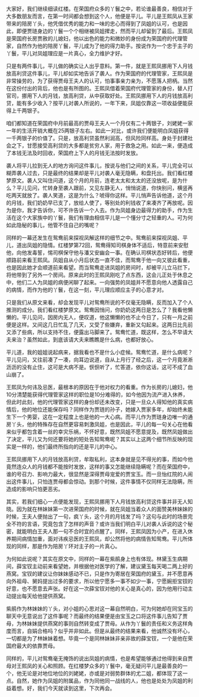 
大家好，我们继续细读红楼。在荣国府众多的丫鬟之中，若论谁最善良，相信对于大多数朋友而言，在第一时间都会想到这个人，他便是平儿。平儿是王熙凤从王家带来的陪房丫头，他凭借优秀的能力和一味的忠心而得到了凤姐的认可，也是因此，即便贾琏身边的丫鬟一个个相继被凤姐撵走，然而平儿却留到了最后。王熙凤是荣国府长房贾赦的儿媳妇，他以出色的能力和微妙的身份成为荣国府的代理管家，自然作为他的陪房丫鬟，平儿成为了他的得力助手。按说作为一个忠于主子的丫鬟，平儿对凤姐理应是一片真心，全力维护才好。

只是有两件事儿，平儿做的确实让人出乎意料。第一件，就是王熙凤挪用下人月钱放高利贷这件事儿，平儿却如实地告诉了袭人。作为荣国府的代理管家，王熙凤是非常操劳的，为了获得贾母王夫人的认可，怕事事亲力亲为，不愿落人把柄。当然在这份付出的背后，他也是有所图的。王熙凤借着荣国府代理管家的身份，替人打官司，挪用下人的月钱，放高利贷，从中获取好处。王熙凤挪用下人的月钱放高利贷，能有多少收入？按平儿对袭人所说的，一年下来，凤姐仅靠这一项收益便能获得上千两银子。

咱们都知道在荣国府中月前最高的贾母王夫人一个月仅有二十两银子，刘姥姥一家一年的生活开销大概在25两银子左右。如此一对比，或许我们便能明白凤姐获得一千两银子的价值了。只是，放高利贷虽然利润高，但风险同样高。身处于封建社会之下，甘愿接受高利贷的大多都是贫穷人家，用于救急之用。如此一来，便造成了本钱无法及时回收，荣国府上下人的月钱无法按时发放。

袭人将平儿拉到无人的地方询问这件事儿，按说与他们之间的关系，平儿完全可以糊弄袭人过去，只是最终的结果却是平儿对袭人毫无隐瞒，和盘托出。我们看红楼梦原文。袭人又叫住问道，这个月的月前，连老太太和太太的还没放呢，是为什么？平儿见问，忙转身至袭人跟前，又见左静无人，悄悄说道，你快别问，横竖再吃两天就放了。袭人笑道，这是为什么？唬得你这样。平儿悄声告诉他道，这个月的月钱，我们奶奶早已支了，放给人使了，等别处的利钱收了来凑齐了再放呢。因为是你，我才告诉你，可不许告诉一个人去。作为凤姐身边最得力的助手，作为生活在这个大家族中的丫鬟，我们有理由相信平儿是一个懂分寸之轻重的人。可为何如此隐秘的事儿，他管不住自己的嘴呢？

同样的一幕还发生在鸳鸯前来探视凤解这样的细节之中。鸳鸯前来探视凤姐、平儿，道出凤姐的隐情。红楼梦第72回，鸳鸯得知司棋身体不适后，特意前来安慰他，向他发毒誓，惕司棋保守他与潘又安幽会一事。在确认司棋状态好转后，他便顺路前来看王熙凤。凤姐自从小月后状态一直不佳，而鸳鸯于他一向又彼此看重，也是因此她才会顺道前来看望。而当鸳鸯走进凤姐的房间时，却被平儿立马拦下，将他带到了另外一个房间。原来此时的王熙凤刚吃了点东西，这会儿正处于休息之中，他们二人为凤姐的病便闲聊了起来。一向强势的凤姐并不愿意向他人透露自己的病情，而作为他的丫鬟，在这一刻，平儿理应顺应主子的心意才对。

只是我们从原文来看，却会发现平儿对鸳鸯所说的不仅毫无隐瞒，反而加入了个人推测的成分。我们看红楼梦原文。鸳鸯因悄问，你奶奶这两日是怎么了？我看他懒懒的。平儿见问，因房内无人，便叹道，他这懒懒的也不止今日了，只有一月之前便是这样。又间这几日忙乱了几天，又受了些嫌弃，重新又勾起来。这两日比先前又添了些病，所以支持不住，便露出马脚来了。鸳鸯忙道，既这样，怎么不早请大夫来治？虽然如此，到底该请大夫来瞧瞧是什么病，也都好放心。

平儿道，我的姐姐说起病来，据我看也不是什么小症候。鸳鸯忙道，是什么病呢？平儿见问，又往前凑了一凑，向耳边说道，自从上月行了经之后，这一个月竟淅淅沥沥的没有止住，这可是大病不是。恹恹听了，忙答道，依你这话，这可不成了血山崩了。

王熙凤为何讳及忌医，最根本的原因在于他对权力的看重。作为长房的儿媳妇，他10分清楚能获得代理管家这样的职位是10分难得的，如今他因为流产进入休养，但此时此刻，他的代理管家这样的身份却还未改变，只是一旦众人得知他的真实病情后，他的地位还能保存吗？同样作为贾琏的孙子，她嫁入贾家多年，却始终未能生下一个男婴，这在一定程度上也是他的一大心病。而平儿作为贾琏身边唯一的通房丫头，他的特殊存在自然更容易刺激凤姐，也是因此，平儿的每一句关心在他看来似乎都包含着一丝的幸灾乐祸，不怀好意，既然凤姐不愿意提及，既然凤姐做出了决定，平儿又为何还要将她的短处告知鸳鸯呢？其实以上这两个细节所反映的现实是一样的，他们最终所指向的还是平儿的中心。

王熙凤挪用下人的月钱放高利贷，牟取私利，这本身就是见不得光的事，而如今他竟然连众人的月钱都不能按时发放，这样的事又怎能继续隐瞒呢？而在荣国府中，谁的号召力、影响力最大，很显然是深得贾母宠爱的贾宝玉。而一旦怡红院的人闹出这件事儿，只怕连贾母都会惊动。到那个时候，这件事情不仅同样无法隐瞒，所造成的影响只怕更恶劣。

其实，若我们细心一点便能发现，王熙凤挪用下人月钱放高利贷这件事并非无人知晓。因为就在林妹妹第一次进荣国府的时候，就在凤姐当着众人的面赞美林妹妹的时候，王夫人便抛出了一句，疯丫头，这个月的月钱发了吗？这句与此时的场景完全不符的言语，究竟包含了怎样的声音？或许当我们明白平儿对袭人诉说的这个秘密，就能明白王夫人那一句不合时宜的点醒了。同样，王熙凤因为小产，在进入休养期间病情加重，面对讳疾忌医的王熙凤，却公然将他的病情告知鸳鸯。平儿所体现的同样，那是作为陪房丫环对主子的一片真心。

为何如此说呢？其实在原文中，同样的一幕在紫鹃身上也有体现。林黛玉生病期间，薛宝钗主动前来看望她，并根据他对医学的了解，建议黛玉每天喝二两上好的燕窝。宝钗的建议让你妹妹感动不已，只是作为寄居在荣国府的黛玉，并不愿意再向外祖母、舅妈提出过多的要求，所以他宁愿多一事不如少一事，宁愿婉拒宝钗的好意，也不愿意去声张。好在这一次薛宝钗对他的关心是真心的，因为他用行动主动提出每天给他提供燕窝。

紫鹃作为林妹妹的丫头，对小姐的心思对这一幕自然明白，可为何她却在同宝玉的聊天中无意说出了这件事呢？而最终的结果便是由宝玉之口将这件事儿告知了贾母，为林妹妹提供燕窝的事则自然转变成了贾母。从作为丫鬟的责任和义务这样角度而言，自娟合格吗？似乎并非如此。但是从最终的结果来看，他诚然没有坏心，一切都是为了林妹妹着想。毕竟一个是同林妹妹非亲非故的薛宝钗，一个是他在荣国府最大的依靠贾母。

同样的，平儿对鸳鸯毫无掩饰的说出凤姐的病情，也是希望能够通过他得到来自贾母对王熙凤的关心和照顾。在红楼梦众多的丫鬟中，毫无疑问平儿是最善良的一个，他无论是对地位地位的刘姥姥，亦或是对弱势群体的尤二姐，都体现了这一点。自然，她作为凤姐的附属品，作为同他同一战线的人，他也是处处为凤姐的利益着想。好，我们今天就读到这里，下次再会。


